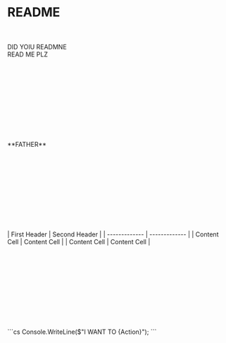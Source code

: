 # README
<br>
<br>
DID YOIU READMNE
<br>
READ ME PLZ
<br><br><br><br><br><br><br><br><br><br><br><br>
**FATHER**
<br><br><br><br><br><br><br><br><br><br><br><br>
| First Header  | Second Header |
| ------------- | ------------- |
| Content Cell  | Content Cell  |
| Content Cell  | Content Cell  |
<br><br><br><br><br><br><br><br><br><br><br><br>
```cs
Console.WriteLine($"I WANT TO {Action}");
```
